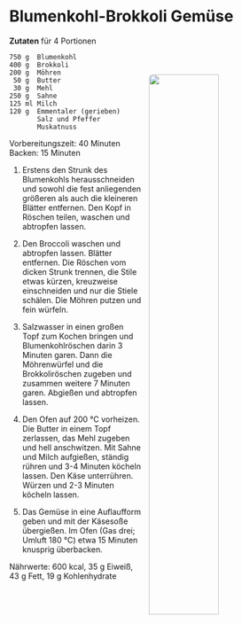 Blumenkohl-Brokkoli Gemüse
==========================

**Zutaten** für 4 Portionen

<img align='right' style="margin:5ex 0 1ex 1em;border-radius:8px" width="50%" src="images/Blumenkohl-Brokkoli-Gemuese.jpg">

```
750 g  Blumenkohl 
400 g  Brokkoli
200 g  Möhren
 50 g  Butter
 30 g  Mehl
250 g  Sahne
125 ml Milch
120 g  Emmentaler (gerieben)
       Salz und Pfeffer
       Muskatnuss
```

Vorbereitungszeit: 40 Minuten  
Backen: 15 Minuten  

1. Erstens den Strunk des Blumenkohls herausschneiden und sowohl die fest anliegenden größeren als auch die kleineren Blätter entfernen. Den Kopf in Röschen teilen, waschen und abtropfen lassen. 

2. Den Broccoli waschen und abtropfen lassen. Blätter entfernen. Die Röschen vom dicken Strunk trennen, die Stile etwas kürzen, kreuzweise einschneiden und nur die Stiele schälen. Die Möhren putzen und fein würfeln.

3. Salzwasser in einen großen Topf zum Kochen bringen und Blumenkohlröschen darin 3 Minuten garen. Dann die Möhrenwürfel und die Brokkoliröschen zugeben und zusammen weitere 7 Minuten garen. Abgießen und abtropfen lassen. 

4. Den Ofen auf 200 °C vorheizen. Die Butter in einem Topf zerlassen, das Mehl zugeben und hell anschwitzen. Mit Sahne und Milch aufgießen, ständig rühren und 3-4 Minuten köcheln lassen. Den Käse unterrühren. Würzen und 2-3 Minuten köcheln lassen. 

5. Das Gemüse in eine Auflaufform geben und mit der Käsesoße übergießen. Im Ofen (Gas drei; Umluft 180 °C) etwa 15 Minuten knusprig überbacken. 

Nährwerte: 600 kcal, 35 g Eiweiß, 43 g Fett, 19 g Kohlenhydrate
